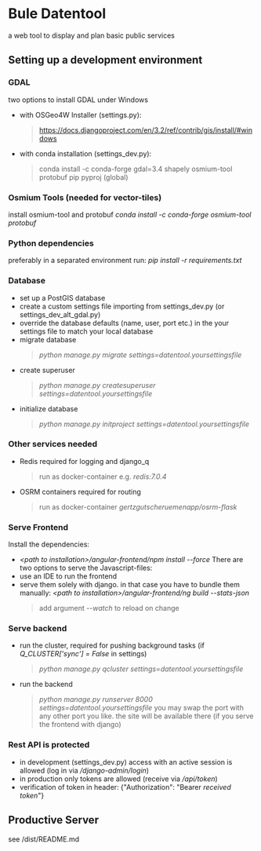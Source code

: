 # Bule Datentool

a web tool to display and plan basic public services

## Setting up a development environment

### GDAL
two options to install GDAL under Windows
- with OSGeo4W Installer (settings.py):
  > https://docs.djangoproject.com/en/3.2/ref/contrib/gis/install/#windows
- with conda installation (settings_dev.py):
  > conda install -c conda-forge gdal=3.4 shapely osmium-tool protobuf pip pyproj (global)

### Osmium Tools (needed for vector-tiles)
install osmium-tool and protobuf
<em>conda install -c conda-forge osmium-tool protobuf</em>

### Python dependencies
preferably in a separated environment run:
<em>pip install -r requirements.txt</em>

### Database
- set up a PostGIS database
- create a custom settings file importing from settings_dev.py (or settings_dev_alt_gdal.py)
- override the database defaults (name, user, port etc.) in the your settings file to match your local database
- migrate database
  > <em>python manage.py migrate settings=datentool.yoursettingsfile</em>
- create superuser
  > <em>python manage.py createsuperuser settings=datentool.yoursettingsfile</em>
- initialize database
  > <em>python manage.py initproject settings=datentool.yoursettingsfile</em>

### Other services needed
- Redis required for logging and django_q
  > run as docker-container e.g. <em>redis:7.0.4</em>
- OSRM containers required for routing
  > run as docker-container <em>gertzgutscheruemenapp/osrm-flask</em>

### Serve Frontend
Install the dependencies:
- <em>\<path to installation\>/angular-frontend/npm install --force</em>
There are two options to serve the Javascript-files:
- use an IDE to run the frontend
- serve them solely with django. in that case you have to bundle them manually:
<em>\<path to installation\>/angular-frontend/ng build --stats-json</em>
  > add argument <em>--watch</em> to reload on change

### Serve backend
- run the cluster, required for pushing background tasks (if <em>Q_CLUSTER['sync'] = False</em> in settings)
  > <em>python manage.py qcluster settings=datentool.yoursettingsfile</em>
- run the backend
  > <em>python manage.py runserver 8000 settings=datentool.yoursettingsfile</em>
  > you may swap the port with any other port you like. the site will be available there (if you serve the frontend with django)

### Rest API is protected
- in development (settings_dev.py) access with an active session is allowed
(log in via <em>/django-admin/login</em>)
- in production only tokens are allowed (receive via <em>/api/token</em>)
- verification of token in header: {"Authorization": "Bearer *received token*"}

## Productive Server
see /dist/README.md


